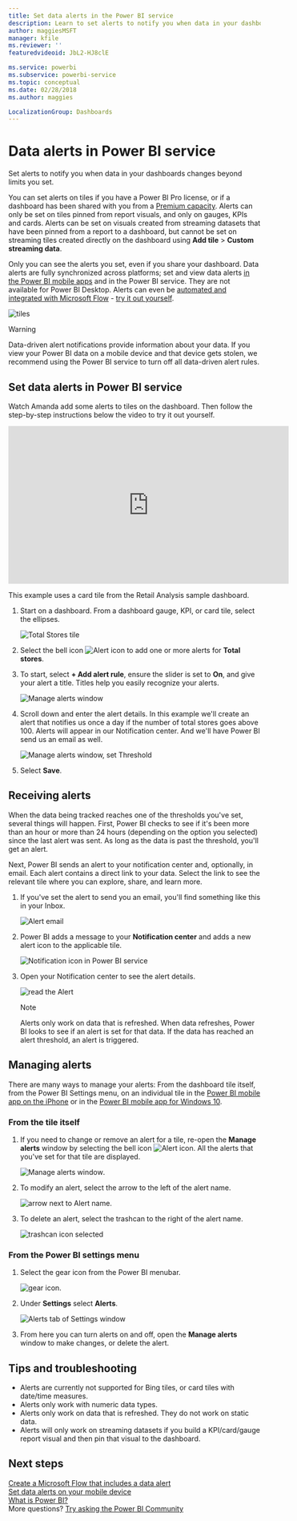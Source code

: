 ```yaml
---
title: Set data alerts in the Power BI service
description: Learn to set alerts to notify you when data in your dashboards changes beyond limits you set in Microsoft Power BI service.
author: maggiesMSFT
manager: kfile
ms.reviewer: ''
featuredvideoid: JbL2-HJ8clE

ms.service: powerbi
ms.subservice: powerbi-service
ms.topic: conceptual
ms.date: 02/28/2018
ms.author: maggies

LocalizationGroup: Dashboards
---
```

# Data alerts in Power BI service
Set alerts to notify you when data in your dashboards changes beyond limits you set. 

You can set alerts on tiles if you have a Power BI Pro license, or if a dashboard has been shared with you from a [Premium capacity](service-premium-what-is.md). Alerts can only be set on tiles pinned from report visuals, and only on gauges, KPIs and cards. Alerts can be set on visuals created from streaming datasets that have been pinned from a report to a dashboard, but cannot be set on streaming tiles created directly on the dashboard using **Add tile** > **Custom streaming data**. 

Only you can see the alerts you set, even if you share your dashboard. Data alerts are fully synchronized across platforms; set and view data alerts [in the Power BI mobile apps](consumer/mobile/mobile-set-data-alerts-in-the-mobile-apps.md) and in the Power BI service. They are not available for Power BI Desktop. Alerts can even be [automated and integrated with Microsoft Flow](https://flow.microsoft.com) - [try it out yourself](service-flow-integration.md).

![tiles](media/service-set-data-alerts/powerbi-alert-types-new.png)

> [!WARNING]
> Data-driven alert notifications provide information about your data. If you view your Power BI data on a mobile device and that device gets stolen, we recommend using the Power BI service to turn off all data-driven alert rules.
> 
> 

## Set data alerts in Power BI service
Watch Amanda add some alerts to tiles on the dashboard. Then follow the step-by-step instructions below the video to try it out yourself.

<iframe width="560" height="315" src="https://www.youtube.com/embed/JbL2-HJ8clE" frameborder="0" allowfullscreen></iframe>

This example uses a card tile from the Retail Analysis sample dashboard.

1. Start on a dashboard. From a dashboard gauge, KPI, or card tile, select the ellipses.
   
   ![Total Stores tile](media/service-set-data-alerts/powerbi-card.png)
2. Select the bell icon ![Alert icon](media/service-set-data-alerts/power-bi-bell-icon.png) to add one or more alerts for **Total stores**.
   
1. To start, select **+ Add alert rule**, ensure the slider is set to **On**, and give your alert a title. Titles help you easily recognize your alerts.
   
   ![Manage alerts window](media/service-set-data-alerts/powerbi-alert-title.png)
4. Scroll down and enter the alert details.  In this example we'll create an alert that notifies us once a day if the number of total stores goes above 100. Alerts will appear in our Notification center. And we'll have Power BI send us an email as well.
   
   ![Manage alerts window, set Threshold](media/service-set-data-alerts/power-bi-set-alert-details.png)
5. Select **Save**.

## Receiving alerts
When the data being tracked reaches one of the thresholds you've set, several things will happen. First, Power BI checks to see if it's been more than an hour or more than 24 hours (depending on the option you selected) since the last alert was sent. As long as the data is past the threshold, you'll get an alert.

Next, Power BI sends an alert to your notification center and, optionally, in email. Each alert contains a direct link to your data. Select the link to see the relevant tile where you can explore, share, and learn more.  

1. If you've set the alert to send you an email, you'll find something like this in your Inbox.
   
   ![Alert email](media/service-set-data-alerts/powerbi-alerts-email.png)
2. Power BI adds a message to your **Notification center** and adds a new alert icon to the applicable tile.
   
   ![Notification icon in Power BI service](media/service-set-data-alerts/powerbi-alert-notifications.png)
3. Open your Notification center to see the alert details.
   
    ![read the Alert](media/service-set-data-alerts/powerbi-alert-notification.png)
   
   > [!NOTE]
   > Alerts only work on data that is refreshed. When data refreshes, Power BI looks to see if an alert is set for that data. If the data has reached an alert threshold, an alert is triggered.
   > 
   > 

## Managing alerts
There are many ways to manage your alerts: From the dashboard tile itself, from the Power BI Settings menu, on an individual tile in the [Power BI mobile app on the iPhone](consumer/mobile/mobile-set-data-alerts-in-the-mobile-apps.md) or in the [Power BI mobile app for Windows 10](consumer/mobile/mobile-set-data-alerts-in-the-mobile-apps.md).

### From the tile itself
1. If you need to change or remove an alert for a tile, re-open the **Manage alerts** window by selecting the bell icon ![Alert icon](media/service-set-data-alerts/power-bi-bell-icon.png). All the alerts that you've set for that tile are displayed.
   
    ![Manage alerts window](media/service-set-data-alerts/powerbi-see-alerts.png).
2. To modify an alert, select the arrow to the left of the alert name.
   
    ![arrow next to Alert name](media/service-set-data-alerts/powerbi-see-alerts-arrow.png).
3. To delete an alert, select the trashcan to the right of the alert name.
   
      ![trashcan icon selected](media/service-set-data-alerts/powerbi-see-alerts-delete.png)

### From the Power BI settings menu
1. Select the gear icon from the Power BI menubar.
   
    ![gear icon](media/service-set-data-alerts/powerbi-gear-icon.png).
2. Under **Settings** select **Alerts**.
   
    ![Alerts tab of Settings window](media/service-set-data-alerts/powerbi-alert-settings.png)
3. From here you can turn alerts on and off, open the **Manage alerts** window to make changes, or delete the alert.

## Tips and troubleshooting
* Alerts are currently not supported for Bing tiles, or card tiles with date/time measures.
* Alerts only work with numeric data types.
* Alerts only work on data that is refreshed. They do not work on static data.
* Alerts will only work on streaming datasets if you build a KPI/card/gauge report visual and then pin that visual to the dashboard.

## Next steps
[Create a Microsoft Flow that includes a data alert](service-flow-integration.md)    
[Set data alerts on your mobile device](consumer/mobile/mobile-set-data-alerts-in-the-mobile-apps.md)    
[What is Power BI?](power-bi-overview.md)    
More questions? [Try asking the Power BI Community](http://community.powerbi.com/)


